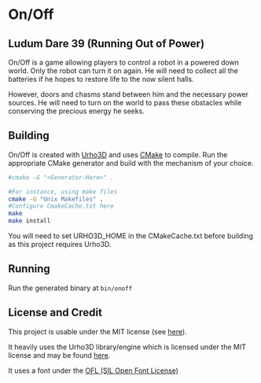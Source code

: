 On/Off
======
Ludum Dare 39 (Running Out of Power)
------------------------------------

On/Off is a game allowing players to control a robot in a powered down world.
Only the robot can turn it on again. He will need to collect all the batteries
if he hopes to restore life to the now silent halls.

However, doors and chasms stand between him and the necessary power sources. He
will need to turn on the world to pass these obstacles while conserving the
precious energy he seeks.

Building
--------
On/Off is created with [Urho3D](https://urho3d.github.io) and uses
[CMake](https://cmake.org) to compile. Run the appropriate CMake generator and
build with the mechanism of your choice.
```bash
#cmake -G "<Generator-Here>" .

#For instance, using make files
cmake -G "Unix Makefiles" .
#Configure CmakeCache.txt here
make
make install
```

You will need to set URHO3D_HOME in the CMakeCache.txt before building as this
project requires Urho3D.

Running
-------
Run the generated binary at `bin/onoff`

License and Credit
------------------
This project is usable under the MIT license (see [here](./License.md)).

It heavily uses the Urho3D library/engine which is licensed under the MIT license
and may be found [here](https://github.com/urho3d/Urho3D).

It uses a font under the [OFL (SIL Open Font License)](http://scripts.sil.org/OFL)
